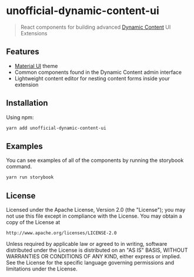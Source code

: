 # unofficial-dynamic-content-ui

> React components for building advanced [Dynamic Content](https://amplience.com/dynamic-content) UI Extensions

## Features

* [Material UI](https://github.com/mui-org/material-ui) theme
* Common components found in the Dynamic Content admin interface
* Lightweight content editor for nesting content forms inside your extension

## Installation

Using npm:

``` sh
yarn add unofficial-dynamic-content-ui
```

## Examples

You can see examples of all of the components by running the storybook command.

``` sh
yarn run storybook
```

## License

Licensed under the Apache License, Version 2.0 (the "License");
you may not use this file except in compliance with the License.
You may obtain a copy of the License at

    http://www.apache.org/licenses/LICENSE-2.0

Unless required by applicable law or agreed to in writing, software
distributed under the License is distributed on an "AS IS" BASIS,
WITHOUT WARRANTIES OR CONDITIONS OF ANY KIND, either express or implied.
See the License for the specific language governing permissions and
limitations under the License.
